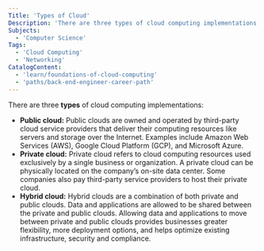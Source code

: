 ```yaml
---
Title: 'Types of Cloud'
Description: 'There are three types of cloud computing implementations.'
Subjects:
  - 'Computer Science'
Tags:
  - 'Cloud Computing'
  - 'Networking'
CatalogContent:
  - 'learn/foundations-of-cloud-computing'
  - 'paths/back-end-engineer-career-path'
---
```


There are three **types** of cloud computing implementations:

- **Public cloud:** Public clouds are owned and operated by third-party cloud service providers that deliver their computing resources like servers and storage over the Internet. Examples include Amazon Web Services (AWS), Google Cloud Platform (GCP), and Microsoft Azure.
- **Private cloud:** Private cloud refers to cloud computing resources used exclusively by a single business or organization. A private cloud can be physically located on the company’s on-site data center. Some companies also pay third-party service providers to host their private cloud.
- **Hybrid cloud:** Hybrid clouds are a combination of both private and public clouds. Data and applications are allowed to be shared between the private and public clouds. Allowing data and applications to move between private and public clouds provides businesses greater flexibility, more deployment options, and helps optimize existing infrastructure, security and compliance.
